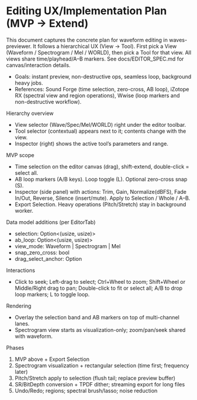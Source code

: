 # Editing UX/Implementation Plan (MVP → Extend)

This document captures the concrete plan for waveform editing in waves-previewer.
It follows a hierarchical UX (View → Tool). First pick a View (Waveform /
Spectrogram / Mel / WORLD), then pick a Tool for that view. All views share
time/playhead/A–B markers. See docs/EDITOR_SPEC.md for canvas/interaction details.

- Goals: instant preview, non-destructive ops, seamless loop, background heavy jobs.
- References: Sound Forge (time selection, zero-cross, AB loop), iZotope RX (spectral
  view and region operations), Wwise (loop markers and non-destructive workflow).

Hierarchy overview
- View selector (Wave/Spec/Mel/WORLD) right under the editor toolbar.
- Tool selector (contextual) appears next to it; contents change with the view.
- Inspector (right) shows the active tool’s parameters and range.

MVP scope
- Time selection on the editor canvas (drag), shift-extend, double-click = select all.
- AB loop markers (A/B keys). Loop toggle (L). Optional zero-cross snap (S).
- Inspector (side panel) with actions: Trim, Gain, Normalize(dBFS), Fade In/Out,
  Reverse, Silence (insert/mute). Apply to Selection / Whole / A–B.
- Export Selection. Heavy operations (Pitch/Stretch) stay in background worker.

Data model additions (per EditorTab)
- selection: Option<(usize, usize)>
- ab_loop: Option<(usize, usize)>
- view_mode: Waveform | Spectrogram | Mel
- snap_zero_cross: bool
- drag_select_anchor: Option<usize>

Interactions
- Click to seek; Left-drag to select; Ctrl+Wheel to zoom; Shift+Wheel or Middle/Right
  drag to pan; Double-click to fit or select all; A/B to drop loop markers; L to toggle loop.

Rendering
- Overlay the selection band and AB markers on top of multi-channel lanes.
- Spectrogram view starts as visualization-only; zoom/pan/seek shared with waveform.

Phases
1) MVP above + Export Selection
2) Spectrogram visualization + rectangular selection (time first; frequency later)
3) Pitch/Stretch apply to selection (flush tail; replace preview buffer)
4) SR/BitDepth conversion + TPDF dither; streaming export for long files
5) Undo/Redo; regions; spectral brush/lasso; noise reduction
